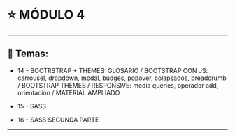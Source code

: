 # :star: MÓDULO 4

---

## :book: Temas:

- 14 - BOOTRSTRAP + THEMES: GLOSARIO / BOOTSTRAP CON JS: carrousel, dropdown, modal, budges, popover, colapsados, breadcrumb /  BOOTSTRAP THEMES /  RESPONSIVE: media queries, operador add, orientación /  MATERIAL AMPLIADO 

- 15 - SASS 

- 16 - SASS SEGUNDA PARTE

---
